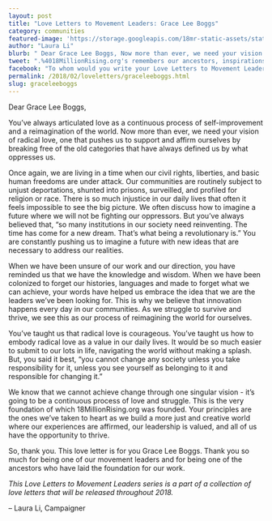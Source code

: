 ```yaml
---
layout: post
title: "Love Letters to Movement Leaders: Grace Lee Boggs"
category: communities
featured-image: 'https://storage.googleapis.com/18mr-static-assets/static/images/featured/2018-02-14-love-letters-graceleeboggs.jpg'
author: "Laura Li"
blurb: " Dear Grace Lee Boggs, Now more than ever, we need your vision of radical love, one that pushes us to support and affirm ourselves by breaking free of the old categories that have always defined us by what oppresses us. "
tweet: ".%4018MillionRising.org's remembers our ancestors, inspirations, and movement leaders with a letter to .%40GraceLeeBoggs %23LoveLetterstoMovementLeaders"
facebook: "To whom would you write your Love Letters to Movement Leaders? We wrote ours to the amazing Grace Lee Boggs"
permalink: /2018/02/loveletters/graceleeboggs.html
slug: graceleeboggs
---
```

Dear Grace Lee Boggs,

You’ve always articulated love as a continuous process of self-improvement and a reimagination of the world. Now more than ever, we need your vision of radical love, one that pushes us to support and affirm ourselves by breaking free of the old categories that have always defined us by what oppresses us.

Once again, we are living in a time when our civil rights, liberties, and basic human freedoms are under attack. Our communities are routinely subject to unjust deportations, shunted into prisons, surveilled, and profiled for religion or race. There is so much injustice in our daily lives that often it feels impossible to see the big picture. We often discuss how to imagine a future where we will not be fighting our oppressors. But you’ve always believed that, “so many institutions in our society need reinventing. The time has come for a new dream. That’s what being a revolutionary is.” You are constantly pushing us to imagine a future with new ideas that are necessary to address our realities.

When we have been unsure of our work and our direction, you have reminded us that we have the knowledge and wisdom. When we have been colonized to forget our histories, languages and made to forget what we can achieve, your words have helped us embrace the idea that we are the leaders we’ve been looking for. This is why we believe that innovation  happens every day in our communities. As we struggle to survive and thrive, we see this as our process of reimagining the world for ourselves.

You’ve taught us that radical love is courageous. You’ve taught us how to embody radical love as a value in our daily lives. It would be so much easier to submit to our lots in life, navigating the world without making a splash. But, you said it best, “you cannot change any society unless you take responsibility for it, unless you see yourself as belonging to it and responsible for changing it.”

We know that we cannot achieve change through one singular vision - it’s going to be a continuous process of love and struggle. This is the very foundation of which 18MillionRising.org  was founded. Your principles are the ones we’ve taken to heart as we build a more just and creative world where our experiences are affirmed, our leadership is valued, and all of us have the opportunity to thrive.

So, thank you. This love letter is for you Grace Lee Boggs. Thank you so much for being one of our movement leaders and for being one of the ancestors who have laid the foundation for our work.

_This Love Letters to Movement Leaders series is a part of a collection of love letters that will be released throughout 2018._

– Laura Li, Campaigner
